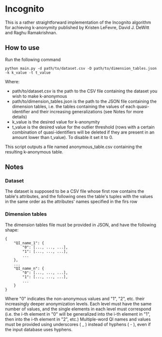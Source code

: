 # Incognito
This is a rather straightforward implementation of the Incognito algorithm for
achieving k-anonymity published by Kristen LeFevre, David J. DeWitt and 
Raghu Ramakrishnan.

## How to use
Run the following command

    python main.py -d path/to/dataset.csv -D path/to/dimension_tables.json -k k_value -t t_value

Where: 
- path/to/dataset.csv is the path to the CSV file containing the dataset you wish
to make k-anonymous
- path/to/dimension_tables.json is the path to the JSON file containing the dimension
tables, i.e. the tables containing the values of each quasi-identifier and their
increasing generalizations (see Notes for more details)
- k_value is the desired value for k-anonymity
- t_value is the desired value for the outlier threshold (rows with a certain
combination of quasi-identifiers will be deleted if they are present in an amount
lower than t_value). To disable it set it to 0.

This script outputs a file named anonymous_table.csv containing the resulting
k-anonymous table.


## Notes
### Dataset
The dataset is supposed to be a CSV file whose first row contains the table's
attributes, and the following ones the table's tuples with the values in the same
order as the attributes' names specified in the firs row

### Dimension tables
The dimension tables file must be provided in JSON, and have the following shape:

    {
        "QI_name_1": {
            "0": [..., ..., ...],
            "1": [..., ..., ...],
            ...
        },
        ...
        "QI_name_n": {
            "0": [..., ..., ...],
            "1": [..., ..., ...],
            ...
        }
    }
    
Where "0" indicates the non-anonymous values and "1", "2", etc. their increasingly
deeper anonymization levels. Each level must have the same number of values, and the
single elements in each level must correspond (i.e. the i-th element in "0" will be
generalized into the i-th element in "1", then into the i-th element in "2", etc.)
Multiple-word QI names and values must be provided using underscores ( _ ) instead
of hyphens ( - ), even if the input database uses hyphens.